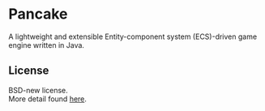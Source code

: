 # Pancake
A lightweight and extensible Entity-component system (ECS)-driven game engine written in Java.

## License
BSD-new license.  
More detail found [here](LICENSE).
